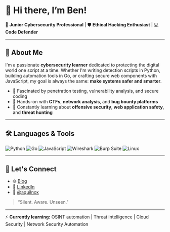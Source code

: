 # 👋 Hi there, I’m Ben!

🎯 **Junior Cybersecurity Professional** | 🛡️ **Ethical Hacking Enthusiast** | 💻 **Code Defender**

---

## 🧠 About Me

I'm a passionate **cybersecurity learner** dedicated to protecting the digital world one script at a time. Whether I'm writing detection scripts in Python, building automation tools in Go, or crafting secure web components with JavaScript, my goal is always the same: **make systems safer and smarter**.

- 🔐 Fascinated by penetration testing, vulnerability analysis, and secure coding
- 🧰 Hands-on with **CTFs**, **network analysis**, and **bug bounty platforms**
- 🌱 Constantly learning about **offensive security**, **web application safety**, and **threat hunting**

---

## 🛠️ Languages & Tools

![Python](https://img.shields.io/badge/Python-3776AB?style=flat&logo=python&logoColor=white)
![Go](https://img.shields.io/badge/Go-00ADD8?style=flat&logo=go&logoColor=white)
![JavaScript](https://img.shields.io/badge/JavaScript-F7DF1E?style=flat&logo=javascript&logoColor=black)
![Wireshark](https://img.shields.io/badge/Wireshark-1679A7?style=flat&logo=wireshark&logoColor=white)
![Burp Suite](https://img.shields.io/badge/Burp%20Suite-FF5722?style=flat&logo=burpsuite&logoColor=white)
![Linux](https://img.shields.io/badge/Linux-FCC624?style=flat&logo=linux&logoColor=black)

---

## 🚀 Let's Connect

- 🌐 [Blog](https://aquilnox.substack.com)
- 💼 [LinkedIn](https://www.linkedin.com/in/benjamin-a-foster)
- 🦅 [@aquilnox](https://x.com/aquilnox)

> “Silent. Aware. Unseen."

---

⚡ **Currently learning:** OSINT automation | Threat intelligence | Cloud Security | Network Security Automation

